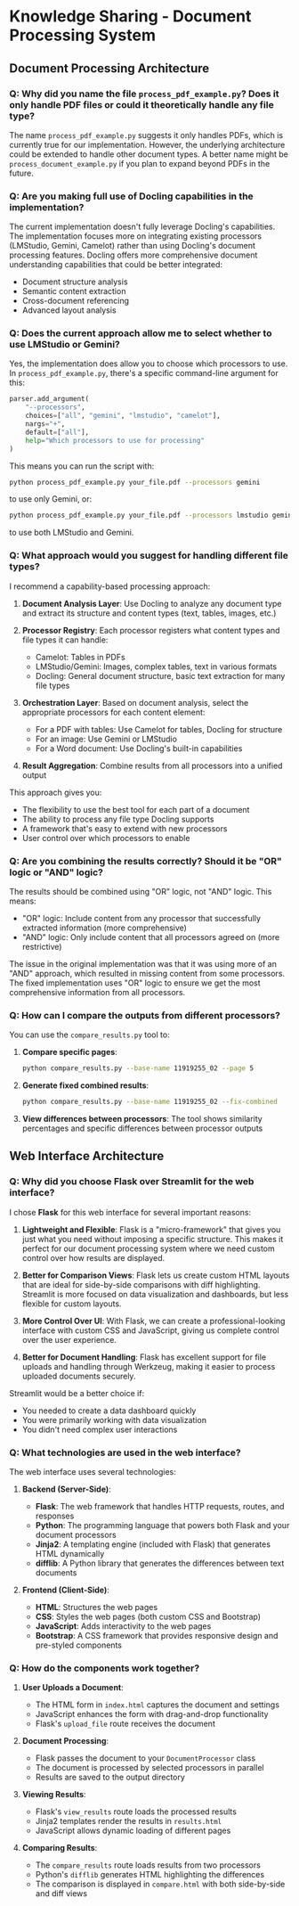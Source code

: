 # Knowledge Sharing - Document Processing System

## Document Processing Architecture

### Q: Why did you name the file `process_pdf_example.py`? Does it only handle PDF files or could it theoretically handle any file type?

The name `process_pdf_example.py` suggests it only handles PDFs, which is currently true for our implementation. However, the underlying architecture could be extended to handle other document types. A better name might be `process_document_example.py` if you plan to expand beyond PDFs in the future.

### Q: Are you making full use of Docling capabilities in the implementation?

The current implementation doesn't fully leverage Docling's capabilities. The implementation focuses more on integrating existing processors (LMStudio, Gemini, Camelot) rather than using Docling's document processing features. Docling offers more comprehensive document understanding capabilities that could be better integrated:
- Document structure analysis
- Semantic content extraction
- Cross-document referencing
- Advanced layout analysis

### Q: Does the current approach allow me to select whether to use LMStudio or Gemini?

Yes, the implementation does allow you to choose which processors to use. In `process_pdf_example.py`, there's a specific command-line argument for this:

```python
parser.add_argument(
    "--processors", 
    choices=["all", "gemini", "lmstudio", "camelot"],
    nargs="+", 
    default=["all"],
    help="Which processors to use for processing"
)
```

This means you can run the script with:
```bash
python process_pdf_example.py your_file.pdf --processors gemini
```
to use only Gemini, or:
```bash
python process_pdf_example.py your_file.pdf --processors lmstudio gemini
```
to use both LMStudio and Gemini.

### Q: What approach would you suggest for handling different file types?

I recommend a capability-based processing approach:

1. **Document Analysis Layer**: Use Docling to analyze any document type and extract its structure and content types (text, tables, images, etc.)

2. **Processor Registry**: Each processor registers what content types and file types it can handle:
   - Camelot: Tables in PDFs
   - LMStudio/Gemini: Images, complex tables, text in various formats
   - Docling: General document structure, basic text extraction for many file types

3. **Orchestration Layer**: Based on document analysis, select the appropriate processors for each content element:
   - For a PDF with tables: Use Camelot for tables, Docling for structure
   - For an image: Use Gemini or LMStudio
   - For a Word document: Use Docling's built-in capabilities

4. **Result Aggregation**: Combine results from all processors into a unified output

This approach gives you:
- The flexibility to use the best tool for each part of a document
- The ability to process any file type Docling supports
- A framework that's easy to extend with new processors
- User control over which processors to enable

### Q: Are you combining the results correctly? Should it be "OR" logic or "AND" logic?

The results should be combined using "OR" logic, not "AND" logic. This means:

- "OR" logic: Include content from any processor that successfully extracted information (more comprehensive)
- "AND" logic: Only include content that all processors agreed on (more restrictive)

The issue in the original implementation was that it was using more of an "AND" approach, which resulted in missing content from some processors. The fixed implementation uses "OR" logic to ensure we get the most comprehensive information from all processors.

### Q: How can I compare the outputs from different processors?

You can use the `compare_results.py` tool to:

1. **Compare specific pages**:
   ```bash
   python compare_results.py --base-name 11919255_02 --page 5
   ```

2. **Generate fixed combined results**:
   ```bash
   python compare_results.py --base-name 11919255_02 --fix-combined
   ```

3. **View differences between processors**:
   The tool shows similarity percentages and specific differences between processor outputs

## Web Interface Architecture

### Q: Why did you choose Flask over Streamlit for the web interface?

I chose **Flask** for this web interface for several important reasons:

1. **Lightweight and Flexible**: Flask is a "micro-framework" that gives you just what you need without imposing a specific structure. This makes it perfect for our document processing system where we need custom control over how results are displayed.

2. **Better for Comparison Views**: Flask lets us create custom HTML layouts that are ideal for side-by-side comparisons with diff highlighting. Streamlit is more focused on data visualization and dashboards, but less flexible for custom layouts.

3. **More Control Over UI**: With Flask, we can create a professional-looking interface with custom CSS and JavaScript, giving us complete control over the user experience.

4. **Better for Document Handling**: Flask has excellent support for file uploads and handling through Werkzeug, making it easier to process uploaded documents securely.

Streamlit would be a better choice if:
- You needed to create a data dashboard quickly
- You were primarily working with data visualization
- You didn't need complex user interactions

### Q: What technologies are used in the web interface?

The web interface uses several technologies:

1. **Backend (Server-Side)**:
   - **Flask**: The web framework that handles HTTP requests, routes, and responses
   - **Python**: The programming language that powers both Flask and your document processors
   - **Jinja2**: A templating engine (included with Flask) that generates HTML dynamically
   - **difflib**: A Python library that generates the differences between text documents

2. **Frontend (Client-Side)**:
   - **HTML**: Structures the web pages
   - **CSS**: Styles the web pages (both custom CSS and Bootstrap)
   - **JavaScript**: Adds interactivity to the web pages
   - **Bootstrap**: A CSS framework that provides responsive design and pre-styled components

### Q: How do the components work together?

1. **User Uploads a Document**:
   - The HTML form in `index.html` captures the document and settings
   - JavaScript enhances the form with drag-and-drop functionality
   - Flask's `upload_file` route receives the document

2. **Document Processing**:
   - Flask passes the document to your `DocumentProcessor` class
   - The document is processed by selected processors in parallel
   - Results are saved to the output directory

3. **Viewing Results**:
   - Flask's `view_results` route loads the processed results
   - Jinja2 templates render the results in `results.html`
   - JavaScript allows dynamic loading of different pages

4. **Comparing Results**:
   - The `compare_results` route loads results from two processors
   - Python's `difflib` generates HTML highlighting the differences
   - The comparison is displayed in `compare.html` with both side-by-side and diff views
